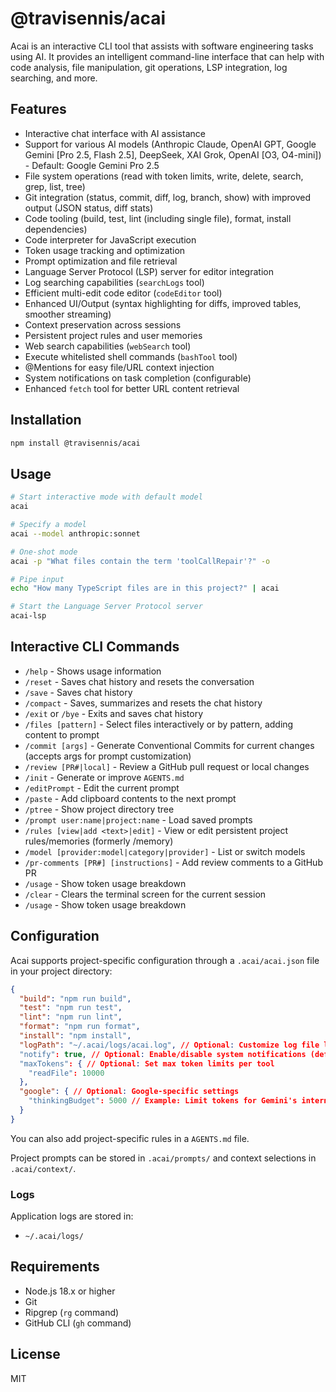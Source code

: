 # @travisennis/acai

Acai is an interactive CLI tool that assists with software engineering tasks using AI. It provides an intelligent command-line interface that can help with code analysis, file manipulation, git operations, LSP integration, log searching, and more.

## Features

- Interactive chat interface with AI assistance
- Support for various AI models (Anthropic Claude, OpenAI GPT, Google Gemini [Pro 2.5, Flash 2.5], DeepSeek, XAI Grok, OpenAI [O3, O4-mini]) - Default: Google Gemini Pro 2.5
- File system operations (read with token limits, write, delete, search, grep, list, tree)
- Git integration (status, commit, diff, log, branch, show) with improved output (JSON status, diff stats)
- Code tooling (build, test, lint (including single file), format, install dependencies)
- Code interpreter for JavaScript execution
- Token usage tracking and optimization
- Prompt optimization and file retrieval
- Language Server Protocol (LSP) server for editor integration
- Log searching capabilities (`searchLogs` tool)
- Efficient multi-edit code editor (`codeEditor` tool)
- Enhanced UI/Output (syntax highlighting for diffs, improved tables, smoother streaming)
- Context preservation across sessions
- Persistent project rules and user memories
- Web search capabilities (`webSearch` tool)
- Execute whitelisted shell commands (`bashTool` tool)
- @Mentions for easy file/URL context injection
- System notifications on task completion (configurable)
- Enhanced `fetch` tool for better URL content retrieval

## Installation

```bash
npm install @travisennis/acai
```

## Usage

```bash
# Start interactive mode with default model
acai

# Specify a model
acai --model anthropic:sonnet

# One-shot mode
acai -p "What files contain the term 'toolCallRepair'?" -o

# Pipe input
echo "How many TypeScript files are in this project?" | acai

# Start the Language Server Protocol server
acai-lsp
```

## Interactive CLI Commands

- `/help` - Shows usage information
- `/reset` - Saves chat history and resets the conversation
- `/save` - Saves chat history
- `/compact` - Saves, summarizes and resets the chat history
- `/exit` or `/bye` - Exits and saves chat history
- `/files [pattern]` - Select files interactively or by pattern, adding content to prompt
- `/commit [args]` - Generate Conventional Commits for current changes (accepts args for prompt customization)
- `/review [PR#|local]` - Review a GitHub pull request or local changes
- `/init` - Generate or improve `AGENTS.md`
- `/editPrompt` - Edit the current prompt
- `/paste` - Add clipboard contents to the next prompt
- `/ptree` - Show project directory tree
- `/prompt user:name|project:name` - Load saved prompts
- `/rules [view|add <text>|edit]` - View or edit persistent project rules/memories (formerly /memory)
- `/model [provider:model|category|provider]` - List or switch models
- `/pr-comments [PR#] [instructions]` - Add review comments to a GitHub PR
- `/usage` - Show token usage breakdown
- `/clear` - Clears the terminal screen for the current session
- `/usage` - Show token usage breakdown

## Configuration

Acai supports project-specific configuration through a `.acai/acai.json` file in your project directory:

```json
{
  "build": "npm run build",
  "test": "npm run test",
  "lint": "npm run lint",
  "format": "npm run format",
  "install": "npm install",
  "logPath": "~/.acai/logs/acai.log", // Optional: Customize log file location
  "notify": true, // Optional: Enable/disable system notifications (default: false)
  "maxTokens": { // Optional: Set max token limits per tool
    "readFile": 10000
  },
  "google": { // Optional: Google-specific settings
    "thinkingBudget": 5000 // Example: Limit tokens for Gemini's internal thinking
  }
}
```

You can also add project-specific rules in a `AGENTS.md` file.

Project prompts can be stored in `.acai/prompts/` and context selections in `.acai/context/`.

### Logs

Application logs are stored in:
- `~/.acai/logs/`

## Requirements

- Node.js 18.x or higher
- Git
- Ripgrep (`rg` command)
- GitHub CLI (`gh` command)

## License

MIT
